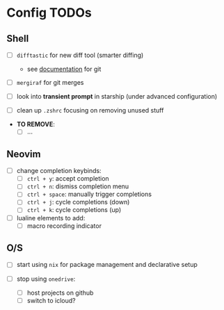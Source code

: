 # Config TODOs

## Shell

- [ ] `difftastic` for new diff tool (smarter diffing)
  - see [documentation](https://difftastic.wilfred.me.uk/git.html) for git

- [ ] `mergiraf` for git merges

- [ ] look into **transient prompt** in starship (under advanced configuration)

- [ ] clean up `.zshrc` focusing on removing unused stuff
- **TO REMOVE**:
  - [ ] ...

## Neovim

- [ ] change completion keybinds:
  - [ ] `ctrl + y`: accept completion
  - [ ] `ctrl + n`: dismiss completion menu
  - [ ] `ctrl + space`: manually trigger completions
  - [ ] `ctrl + j`: cycle completions (down)
  - [ ] `ctrl + k`: cycle completions (up)

- [ ] lualine elements to add:
  - [ ] macro recording indicator

## O/S

- [ ] start using `nix` for package management and declarative setup

- [ ] stop using `onedrive`:
  - [ ] host projects on github
  - [ ] switch to icloud?
